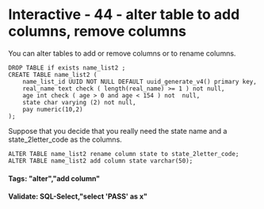 



<style>
.pagebreak { page-break-before: always; }
.half { height: 200px; }
</style>








# Interactive - 44 - alter table to add columns, remove columns

You can alter tables to add or remove columns or to rename columns.  

```
DROP TABLE if exists name_list2 ;
CREATE TABLE name_list2 (
	name_list_id UUID NOT NULL DEFAULT uuid_generate_v4() primary key,
	real_name text check ( length(real_name) >= 1 ) not null,
	age int check ( age > 0 and age < 154 ) not  null,	
	state char varying (2) not null,
	pay numeric(10,2) 
);

```

Suppose that you decide that you really need the state name and a state_2letter_code as the columns.

```
ALTER TABLE name_list2 rename column state to state_2letter_code;
ALTER TABLE name_list2 add column state varchar(50);

```



#### Tags: "alter","add column"

#### Validate: SQL-Select,"select 'PASS' as x"

